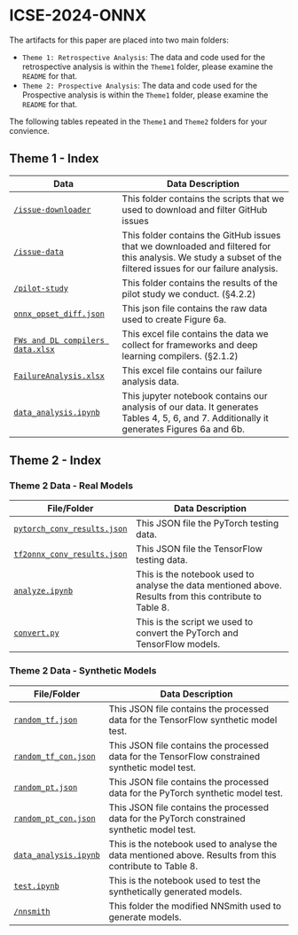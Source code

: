 # ICSE-2024-ONNX
The artifacts for this paper are placed into two main folders:
-  `Theme 1: Retrospective Analysis`: The data and code used for the retrospective analysis is within the `Theme1` folder, please examine the `README` for that.
-  `Theme 2: Prospective Analysis`: The data and code used for the Prospective analysis is within the `Theme1` folder, please examine the `README` for that.


The following tables repeated in the `Theme1` and `Theme2` folders for your convience.
## Theme 1 - Index
|Data|Data Description|
|----|-----------------|
|[`/issue-downloader`](/Theme1/issue-downloader/)| This folder contains the scripts that we used to download and filter GitHub issues|
|[`/issue-data`](/Theme1/issue-data/)| This folder contains the GitHub issues that we downloaded and filtered for this analysis. We study a subset of the filtered issues for our failure analysis.|
|[`/pilot-study`](/Theme1/pilot-study/)| This folder contains the results of the pilot study we conduct. (§4.2.2)|
|[`onnx_opset_diff.json`](/Theme1/onnx_opset_diff.json)| This json file contains the raw data used to create Figure 6a.|
|[`FWs and DL compilers data.xlsx`](/Theme1/FWs%20and%20DL%20compilers%20data.xlsx)| This excel file contains the data we collect for frameworks and deep learning compilers. (§2.1.2)|
|[`FailureAnalysis.xlsx`](/Theme1/FailureAnalysis.xlsx)| This excel file contains our failure analysis data.|
|[`data_analysis.ipynb`](/Theme1/data_analysis.ipynb)| This jupyter notebook contains our analysis of our data. It generates Tables 4, 5, 6, and 7. Additionally it generates Figures 6a and 6b.|

## Theme 2 - Index

### Theme 2 Data - Real Models
|File/Folder|Data Description|
|----|-----------------|
|[`pytorch_conv_results.json`](/Theme2/real-models/pytorch_conv_results.json)| This JSON file the PyTorch testing data.|
|[`tf2onnx_conv_results.json`](/Theme2/real-models/tf2onnx_conv_results.json)| This JSON file the TensorFlow testing data.|
|[`analyze.ipynb`](/Theme2/real-models/analyze.ipynb)| This is the notebook used to analyse the data mentioned above. Results from this contribute to Table 8.|
|[`convert.py`](/Theme2/real-models/convert.py)| This is the script we used to convert the PyTorch and TensorFlow models.|

###  Theme 2 Data - Synthetic Models
|File/Folder|Data Description|
|----|-----------------|
|[`random_tf.json`](/Theme2/synthetic-models/random_tf.json)| This JSON file contains the processed data for the TensorFlow synthetic model test.|
|[`random_tf_con.json`](/Theme2/synthetic-models/random_tf_con.json)| This JSON file contains the processed data for the TensorFlow constrained synthetic model test.|
|[`random_pt.json`](/Theme2/synthetic-models/random_pt.json)| This JSON file contains the processed data for the PyTorch synthetic model test.|
|[`random_pt_con.json`](/Theme2/synthetic-models/random_pt_con.json)| This JSON file contains the processed data for the PyTorch constrained synthetic model test.|
|[`data_analysis.ipynb`](/Theme2/synthetic-models/data_analysis.ipynb)| This is the notebook used to analyse the data mentioned above. Results from this contribute to Table 8.|
|[`test.ipynb`](/Theme2/synthetic-models/test.ipynb)| This is the notebook used to test the synthetically generated models.|
|[`/nnsmith`](/Theme2/synthetic-models/nnsmith/)| This folder the modified NNSmith used to generate models.|